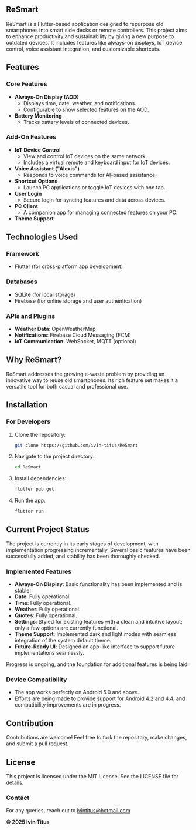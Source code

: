 ## **ReSmart**

ReSmart is a Flutter-based application designed to repurpose old smartphones into smart side decks or remote controllers. This project aims to enhance productivity and sustainability by giving a new purpose to outdated devices. It includes features like always-on displays, IoT device control, voice assistant integration, and customizable shortcuts.

## **Features**

### **Core Features**
- **Always-On Display (AOD)**
  - Displays time, date, weather, and notifications.
  - Configurable to show selected features on the AOD.
- **Battery Monitoring**
  - Tracks battery levels of connected devices.

### **Add-On Features**
- **IoT Device Control**
  - View and control IoT devices on the same network.
  - Includes a virtual remote and keyboard input for IoT devices.
- **Voice Assistant ("Alexis")**
  - Responds to voice commands for AI-based assistance.
- **Shortcut Options**
  - Launch PC applications or toggle IoT devices with one tap.
- **User Login**
  - Secure login for syncing features and data across devices.
- **PC Client**
  - A companion app for managing connected features on your PC.
- **Theme Support**

## **Technologies Used**

### **Framework**
- Flutter (for cross-platform app development)

### **Databases**
- SQLite (for local storage)
- Firebase (for online storage and user authentication)

### **APIs and Plugins**
- **Weather Data**: OpenWeatherMap
- **Notifications**: Firebase Cloud Messaging (FCM)
- **IoT Communication**: WebSocket, MQTT (optional)

## **Why ReSmart?**
ReSmart addresses the growing e-waste problem by providing an innovative way to reuse old smartphones. Its rich feature set makes it a versatile tool for both casual and professional use.

## **Installation**
### **For Developers**
1. Clone the repository:
   ```bash
   git clone https://github.com/ivin-titus/ReSmart
   ```
2. Navigate to the project directory:
   ```bash
   cd ReSmart
   ```
3. Install dependencies:
   ```bash
   flutter pub get
   ```
4. Run the app:
   ```bash
   flutter run
   ```

## **Current Project Status**

The project is currently in its early stages of development, with implementation progressing incrementally. Several basic features have been successfully added, and stability has been thoroughly checked.

### **Implemented Features**
- **Always-On Display**: Basic functionality has been implemented and is stable.
- **Date**: Fully operational.
- **Time**: Fully operational.
- **Weather**: Fully operational.
- **Quotes**: Fully operational.
- **Settings**: Styled for existing features with a clean and intuitive layout; only a few options are currently functional.
- **Theme Support**: Implemented dark and light modes with seamless integration of the system default theme.
- **Future-Ready UI**: Designed an app-like interface to support future implementations seamlessly.


Progress is ongoing, and the foundation for additional features is being laid.

### **Device Compatibility**
- The app works perfectly on Android 5.0 and above.
- Efforts are being made to provide support for Android 4.2 and 4.4, and compatibility improvements are in progress.

## **Contribution**
Contributions are welcome! Feel free to fork the repository, make changes, and submit a pull request.

## **License**
This project is licensed under the MIT License. See the LICENSE file for details.

### **Contact**
For any queries, reach out to ivintitus@hotmail.com

**&copy; 2025 Ivin Titus**
